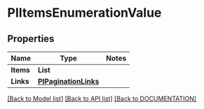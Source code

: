 # PIItemsEnumerationValue

## Properties
Name | Type | Notes
------------ | ------------- | -------------
**Items** | **List<PIEnumerationValue>**
**Links** | **[**PIPaginationLinks**](../Model/PIPaginationLinks.md)**

[[Back to Model list]](../../DOCUMENTATION.md#documentation-for-models) [[Back to API list]](../../DOCUMENTATION.md#documentation-for-api-endpoints) [[Back to DOCUMENTATION]](../../DOCUMENTATION.md)
